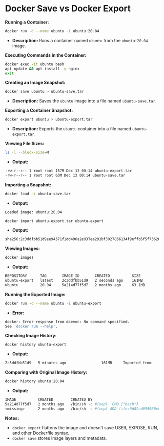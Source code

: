 # Docker Save vs Docker Export

**Running a Container:**
```sh
docker run -d --name ubuntu -i ubuntu:20.04
```
- **Description:** Runs a container named `ubuntu` from the `ubuntu:20.04` image.

**Executing Commands in the Container:**
```sh
docker exec -it ubuntu bash
apt update && apt install -y nginx
exit
```

**Creating an Image Snapshot:**
```sh
docker save ubuntu > ubuntu-save.tar
```
- **Description:** Saves the `ubuntu` image into a file named `ubuntu-save.tar`.

**Exporting a Container Snapshot:**
```sh
docker export ubuntu > ubuntu-export.tar
```
- **Description:** Exports the `ubuntu` container into a file named `ubuntu-export.tar`.

**Viewing File Sizes:**
```sh
ls -l --block-size=M
```
- **Output:**
```sh
-rw-r--r-- 1 root root 157M Dec 13 00:14 ubuntu-export.tar
-rw-r--r-- 1 root root 63M Dec 13 00:14 ubuntu-save.tar
```

**Importing a Snapshot:**
```sh
docker load -i ubuntu-save.tar
```
- **Output:**
```sh
Loaded image: ubuntu:20.04
```

```sh
docker import ubuntu-export.tar ubuntu-export
```
- **Output:**
```sh
sha256:2c3ddfbb51d9ee94371f1dd496a2e037ea291bf3027856134f9effb5f5f73620
```

**Viewing Images:**
```sh
docker images
```
- **Output:**
```sh
REPOSITORY      TAG       IMAGE ID       CREATED          SIZE
ubuntu-export   latest    2c3ddfbb51d9   2 seconds ago    161MB
ubuntu          20.04     5a214d77f5d7   2 months ago     63.1MB
```

**Running the Exported Image:**
```sh
docker run -d --name ubuntu -i ubuntu-export
```
- **Error:**
```sh
docker: Error response from daemon: No command specified.
See 'docker run --help'.
```

**Checking Image History:**
```sh
docker history ubuntu-export
```
- **Output:**
```sh
2c3ddfbb51d9   5 minutes ago                161MB     Imported from -
```

**Comparing with Original Image History:**
```sh
docker history ubuntu:20.04
```
- **Output:**
```sh
IMAGE          CREATED        CREATED BY                                      SIZE      COMMENT
5a214d77f5d7   2 months ago   /bin/sh -c #(nop)  CMD ["bash"]                 0B
<missing>      2 months ago   /bin/sh -c #(nop) ADD file:0d82cd095966e8ee7…   63.1MB
```

**Notes:**
- `docker export` flattens the image and doesn't save USER, EXPOSE, RUN, and other Dockerfile syntax.
- `docker save` stores image layers and metadata.